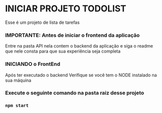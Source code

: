 # INICIAR PROJETO TODOLIST

Esse é um projeto de lista de tarefas

### IMPORTANTE: Antes de iniciar o frontend da aplicação

Entre na pasta API nela contem o backend da aplicação e siga o readme que nele consta para que sua experiência seja completa

### INICIANDO o FrontEnd

Após ter executado o backend
Verifique se você tem o NODE instalado na sua máquina

### Execute o seguinte comando na pasta raiz desse projeto

### `npm start`